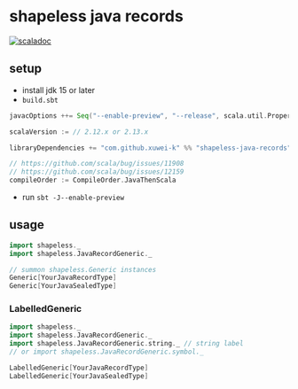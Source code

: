 # shapeless java records

[![scaladoc](https://javadoc-badge.appspot.com/com.github.xuwei-k/shapeless-java-records_2.13.svg?label=scaladoc)](https://javadoc-badge.appspot.com/com.github.xuwei-k/shapeless-java-records_2.13/shapeless/JavaRecordGeneric.html?javadocio=true)

## setup

- install jdk 15 or later
- `build.sbt`

```scala
javacOptions ++= Seq("--enable-preview", "--release", scala.util.Properties.javaSpecVersion)

scalaVersion := // 2.12.x or 2.13.x

libraryDependencies += "com.github.xuwei-k" %% "shapeless-java-records" % "latest version"

// https://github.com/scala/bug/issues/11908
// https://github.com/scala/bug/issues/12159
compileOrder := CompileOrder.JavaThenScala
```

- run `sbt -J--enable-preview`


## usage

```scala
import shapeless._
import shapeless.JavaRecordGeneric._

// summon shapeless.Generic instances
Generic[YourJavaRecordType]
Generic[YourJavaSealedType]
```

### LabelledGeneric

```scala
import shapeless._
import shapeless.JavaRecordGeneric._
import shapeless.JavaRecordGeneric.string._ // string label
// or import shapeless.JavaRecordGeneric.symbol._

LabelledGeneric[YourJavaRecordType]
LabelledGeneric[YourJavaSealedType]
```
